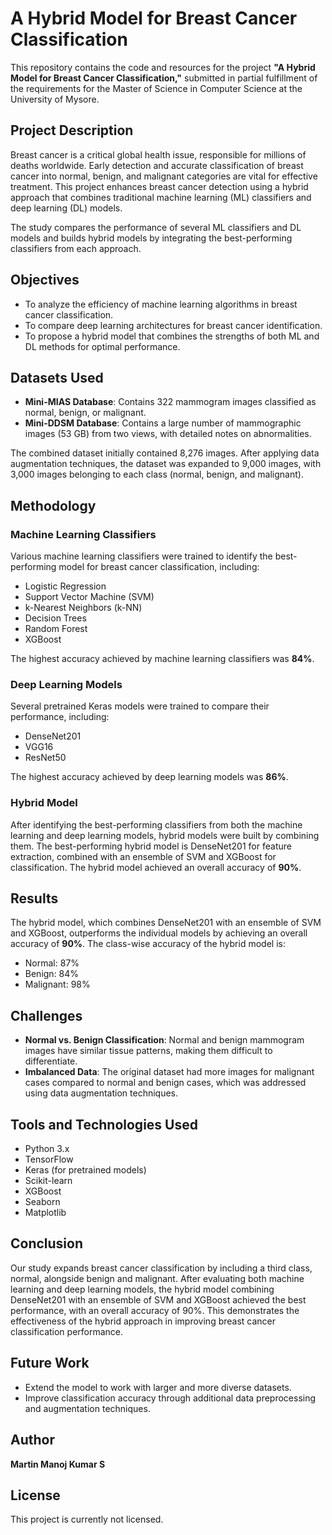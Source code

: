 # A Hybrid Model for Breast Cancer Classification

This repository contains the code and resources for the project **"A Hybrid Model for Breast Cancer Classification,"** submitted in partial fulfillment of the requirements for the Master of Science in Computer Science at the University of Mysore.

## Project Description

Breast cancer is a critical global health issue, responsible for millions of deaths worldwide. Early detection and accurate classification of breast cancer into normal, benign, and malignant categories are vital for effective treatment. This project enhances breast cancer detection using a hybrid approach that combines traditional machine learning (ML) classifiers and deep learning (DL) models.

The study compares the performance of several ML classifiers and DL models and builds hybrid models by integrating the best-performing classifiers from each approach.

## Objectives

- To analyze the efficiency of machine learning algorithms in breast cancer classification.
- To compare deep learning architectures for breast cancer identification.
- To propose a hybrid model that combines the strengths of both ML and DL methods for optimal performance.

## Datasets Used

- **Mini-MIAS Database**: Contains 322 mammogram images classified as normal, benign, or malignant.
- **Mini-DDSM Database**: Contains a large number of mammographic images (53 GB) from two views, with detailed notes on abnormalities.

The combined dataset initially contained 8,276 images. After applying data augmentation techniques, the dataset was expanded to 9,000 images, with 3,000 images belonging to each class (normal, benign, and malignant).

## Methodology

### Machine Learning Classifiers

Various machine learning classifiers were trained to identify the best-performing model for breast cancer classification, including:

- Logistic Regression
- Support Vector Machine (SVM)
- k-Nearest Neighbors (k-NN)
- Decision Trees
- Random Forest
- XGBoost

The highest accuracy achieved by machine learning classifiers was **84%**.

### Deep Learning Models

Several pretrained Keras models were trained to compare their performance, including:

- DenseNet201
- VGG16
- ResNet50

The highest accuracy achieved by deep learning models was **86%**.

### Hybrid Model

After identifying the best-performing classifiers from both the machine learning and deep learning models, hybrid models were built by combining them. The best-performing hybrid model is DenseNet201 for feature extraction, combined with an ensemble of SVM and XGBoost for classification. The hybrid model achieved an overall accuracy of **90%**.

## Results

The hybrid model, which combines DenseNet201 with an ensemble of SVM and XGBoost, outperforms the individual models by achieving an overall accuracy of **90%**. The class-wise accuracy of the hybrid model is:

- Normal: 87%
- Benign: 84%
- Malignant: 98%

## Challenges

- **Normal vs. Benign Classification**: Normal and benign mammogram images have similar tissue patterns, making them difficult to differentiate.
- **Imbalanced Data**: The original dataset had more images for malignant cases compared to normal and benign cases, which was addressed using data augmentation techniques.

## Tools and Technologies Used

- Python 3.x
- TensorFlow
- Keras (for pretrained models)
- Scikit-learn
- XGBoost
- Seaborn
- Matplotlib

## Conclusion

Our study expands breast cancer classification by including a third class, normal, alongside benign and malignant. After evaluating both machine learning and deep learning models, the hybrid model combining DenseNet201 with an ensemble of SVM and XGBoost achieved the best performance, with an overall accuracy of 90%. This demonstrates the effectiveness of the hybrid approach in improving breast cancer classification performance.

## Future Work

- Extend the model to work with larger and more diverse datasets.
- Improve classification accuracy through additional data preprocessing and augmentation techniques.

## Author

**Martin Manoj Kumar S**

## License

This project is currently not licensed.
